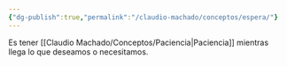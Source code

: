 ```yaml
---
{"dg-publish":true,"permalink":"/claudio-machado/conceptos/espera/"}
---
```


Es tener [[Claudio Machado/Conceptos/Paciencia\|Paciencia]] mientras llega lo que deseamos o necesitamos. 